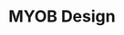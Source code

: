 ---
title: MYOB Design
link: http://feelix.myob.com/
image: myob.jpg
tags:
- frontend
- patterns
- branding
---